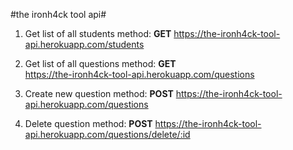#the ironh4ck tool api#

1. Get list of all students
method: **GET**
https://the-ironh4ck-tool-api.herokuapp.com/students

2. Get list of all questions
method: **GET**  
https://the-ironh4ck-tool-api.herokuapp.com/questions

3. Create new question
method: **POST** 
https://the-ironh4ck-tool-api.herokuapp.com/questions

4. Delete question
method: **POST**
https://the-ironh4ck-tool-api.herokuapp.com/questions/delete/:id
